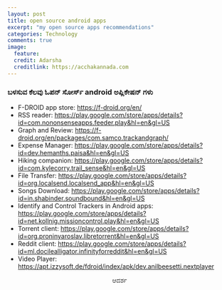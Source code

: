 ```yaml
---
layout: post
title: open source android apps
excerpt: "my open source apps recommendations"
categories: Technology
comments: true
image:
  feature: 
  credit: Adarsha
  creditlink: https://acchakannada.com
---
```


### 	ಬಳಸುವ ಕೆಲವು ಓಪನ್ ಸೋರ್ಸ್ android ಅಪ್ಲಿಕೇಷನ್ ಗಳು
- F-DROID app store: https://f-droid.org/en/
- RSS reader: https://play.google.com/store/apps/details?id=com.nononsenseapps.feeder.play&hl=en&gl=US
- Graph and Review: https://f-droid.org/en/packages/com.samco.trackandgraph/
- Expense Manager: https://play.google.com/store/apps/details?id=dev.hemanths.paisa&hl=en&gl=US
- Hiking companion: https://play.google.com/store/apps/details?id=com.kylecorry.trail_sense&hl=en&gl=US
- File Transfer: https://play.google.com/store/apps/details?id=org.localsend.localsend_app&hl=en&gl=US
- Songs Download: https://play.google.com/store/apps/details?id=in.shabinder.soundbound&hl=en&gl=US
- Identify and Control Trackers in Android apps: https://play.google.com/store/apps/details?id=net.kollnig.missioncontrol.play&hl=en&gl=US
- Torrent client: https://play.google.com/store/apps/details?id=org.proninyaroslav.libretorrent&hl=en&gl=US
- Reddit client: https://play.google.com/store/apps/details?id=ml.docilealligator.infinityforreddit&hl=en&gl=US
- Video Player: https://apt.izzysoft.de/fdroid/index/apk/dev.anilbeesetti.nextplayer


<p align = "center" > ಆದರ್ಶ </p>
